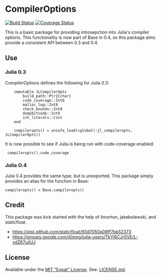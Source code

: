 # CompilerOptions

[![Build Status](https://travis-ci.org/sjkelly/CompilerOptions.jl.svg?branch=master)](https://travis-ci.org/sjkelly/CompilerOptions.jl)
[![Coverage Status](https://img.shields.io/coveralls/sjkelly/CompilerOptions.jl.svg)](https://coveralls.io/r/sjkelly/CompilerOptions.jl?branch=master)

This is a basic package for providing introsepction into Julia's compiler
options. This functionality is now part of Base in 0.4, so this package aims
provide a consistent API between 0.3 and 0.4.

## Use

### Julia 0.3

CompilerOptions defines the following for Julia 0.3:

```
    immutable JLCompilerOpts
        build_path::Ptr{Cchar}
        code_coverage::Int8
        malloc_log::Int8
        check_bounds::Int8
        dumpbitcode::Int8
        int_literals::Cint
    end

    compileropts() = unsafe_load(cglobal(:jl_compileropts, JLCompilerOpts))
```

It is now possible to see if Julia is being run with code-coverage enabled:

``` compileropts().code_coverage```

### Julia O.4

Julia 0.4 provides the same type, but is unexported. This package simply
provides an alias for the function in Base:

``` compileropts() = Base.compileropts() ```

## Credit
This package was kick started with the help of ihnorton, jakebolewski, and staticfloat.

* https://gist.github.com/staticfloat/93d7050a08ff7bb52373
* https://groups.google.com/d/msg/julia-users/TkYi6CJrSVE/L-ydZ67ujiUJ

## License
Available under the [MIT "Expat" License](http://en.wikipedia.org/wiki/MIT_License). See: [LICENSE.md](./LICENSE.md).

